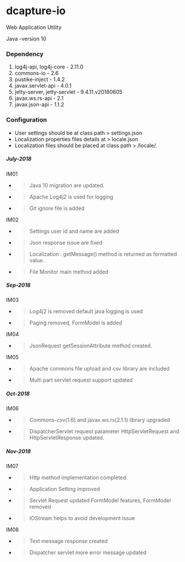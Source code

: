 # dcapture-io

Web Application Utility

Java -version 10

### Dependency

1. log4j-api, log4j-core - 2.11.0
2. commons-io - 2.6
3. pustike-inject - 1.4.2
4. javax.servlet-api - 4.0.1
5. jetty-server, jetty-servlet - 9.4.11.v20180605
6. javax.ws.rs-api - 2.1
7. javax.json-api - 1.1.2

### Configuration

- User settings should be at class path > settings.json
- Localization properties files details at > locale.json
- Localization files should be placed at class path > /locale/*.*

##### July-2018

IM01

- >Java 10 migration are updated.
- >Apache Log4j2 is used for logging
- >Git ignore file is added

IM02

- >Settings user id and name are added
- >Json response issue are fixed 
- >Localization : getMessage() method is returned as formatted value. 
- >File Monitor main method added

##### Sep-2018

IM03

- >Log4j2 is removed default java logging is used
- >Paging removed, FormModel is added

IM04

- >JsonRequest getSessionAttribute method created.

IM05

- >Apache commons file upload and csv library are included
- >Multi part servlet request support updated

##### Oct-2018

IM06

- >Commons-csv(1.6) and javax.ws.rs(2.1.1) library upgraded
- >DispatcherServlet request parameter HttpServletRequest and HttpServletResponse updated.

##### Nov-2018

IM07

- >Http method implementation completed
- >Application Setting improved 
- >Servlet Request updated FormModel features, FormModel removed
- >IOStream helps to avoid development issue

IM08

- >Text message response created
- >Dispatcher servlet more error message updated
